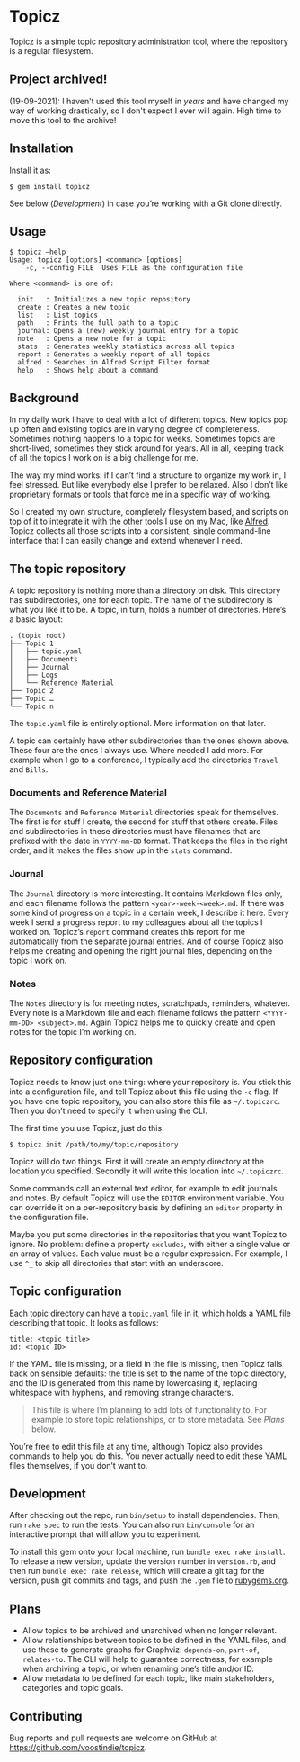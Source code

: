 # Topicz

Topicz is a simple topic repository administration tool, where the repository is a regular filesystem.

## Project archived!

(19-09-2021): I haven't used this tool myself in *years* and have changed my way of working drastically, so I don't expect I ever will again. High time to move this tool to the archive!

## Installation

Install it as:

    $ gem install topicz

See below (*Development*) in case you’re working with a Git clone directly.

## Usage

    $ topicz —help
    Usage: topicz [options] <command> [options]
        -c, --config FILE  Uses FILE as the configuration file

    Where <command> is one of:

      init   : Initializes a new topic repository
      create : Creates a new topic
      list   : List topics
      path   : Prints the full path to a topic
      journal: Opens a (new) weekly journal entry for a topic
      note   : Opens a new note for a topic
      stats  : Generates weekly statistics across all topics
      report : Generates a weekly report of all topics
      alfred : Searches in Alfred Script Filter format
      help   : Shows help about a command

## Background

In my daily work I have to deal with a lot of different topics. New topics pop up often and existing topics are in varying degree of completeness. Sometimes nothing happens to a topic for weeks. Sometimes topics are short-lived, sometimes they stick around for years. All in all, keeping track of all the topics I work on is a big challenge for me.

The way my mind works: if I can’t find a structure to organize my work in, I feel stressed. But like everybody else I prefer to be relaxed. Also I don’t like proprietary formats or tools that force me in a specific way of working.

So I created my own structure, completely filesystem based, and scripts on top of it to integrate it with the other tools I use on my Mac, like [Alfred](http://www.alfredapp.com). Topicz collects all those scripts into a consistent, single command-line interface that I can easily change and extend whenever I need.

## The topic repository

A topic repository is nothing more than a directory on disk. This directory has subdirectories, one for each topic. The name of the subdirectory is what you like it to be. A topic, in turn, holds a number of directories. Here’s a basic layout:

    . (topic root)
    ├── Topic 1
    │   ├── topic.yaml
    │   ├── Documents
    │   ├── Journal
    │   ├── Logs
    │   └── Reference Material
    ├── Topic 2
    ├── Topic …
    └── Topic n

The `topic.yaml` file is entirely optional. More information on that later.

A topic can certainly have other subdirectories than the ones shown above. These four are the ones I always use. Where needed I add more. For example when I go to a conference, I typically add the directories `Travel` and `Bills`.

### Documents and Reference Material

The `Documents` and `Reference Material` directories speak for themselves. The first is for stuff I create, the second for stuff that others create. Files and subdirectories in these directories must have filenames that are prefixed with the date in `YYYY-mm-DD` format. That keeps the files in the right order, and it makes the files show up in the `stats` command.

### Journal

The `Journal` directory is more interesting. It contains Markdown files only, and each filename follows the pattern `<year>-week-<week>.md`. If there was some kind of progress on a topic in a certain week, I describe it here. Every week I send a progress report to my colleagues about all the topics I worked on. Topicz’s `report` command creates this report for me automatically from the separate journal entries. And of course Topicz also helps me creating and opening the right journal files, depending on the topic I work on.

### Notes

The `Notes` directory is for meeting notes, scratchpads, reminders, whatever. Every note is a Markdown file and each filename follows the pattern `<YYYY-mm-DD> <subject>.md`. Again Topicz helps me to quickly create and open notes for the topic I’m working on.

## Repository configuration

Topicz needs to know just one thing: where your repository is. You stick this into a configuration file, and tell Topicz about this file using the `-c` flag. If you have one topic repository, you can also store this file as `~/.topiczrc`. Then you don’t need to specify it when using the CLI.

The first time you use Topicz, just do this:

    $ topicz init /path/to/my/topic/repository

Topicz will do two things. First it will create an empty directory at the location you specified. Secondly it will write this location into `~/.topiczrc`.

Some commands call an external text editor, for example to edit journals and notes. By default Topicz will use the `EDITOR` environment variable. You can override it on a per-repository basis by defining an `editor` property in the configuration file.

Maybe you put some directories in the repositories that you want Topicz to ignore. No problem: define a property `excludes`, with either a single value or an array of values. Each value must be a regular expression. For example, I use `^_` to skip all directories that start with an underscore.

## Topic configuration

Each topic directory can have a `topic.yaml` file in it, which holds a YAML file describing that topic. It looks as follows:

    title: <topic title>
    id: <topic ID>

If the YAML file is missing, or a field in the file is missing, then Topicz falls back on sensible defaults: the title is set to the name of the topic directory, and the ID is generated from this name by lowercasing it, replacing whitespace with hyphens, and removing strange characters.

> This file is where I’m planning to add lots of functionality to. For example to store topic relationships, or to store metadata. See *Plans* below.

You’re free to edit this file at any time, although Topicz also provides commands to help you do this. You never actually need to edit these YAML files themselves, if you don’t want to.

## Development

After checking out the repo, run `bin/setup` to install dependencies. Then, run `rake spec` to run the tests. You can also run `bin/console` for an interactive prompt that will allow you to experiment.

To install this gem onto your local machine, run `bundle exec rake install`. To release a new version, update the version number in `version.rb`, and then run `bundle exec rake release`, which will create a git tag for the version, push git commits and tags, and push the `.gem` file to [rubygems.org](https://rubygems.org).

## Plans

* Allow topics to be archived and unarchived when no longer relevant.
* Allow relationships between topics to be defined in the YAML files, and use these to generate graphs for Graphviz: `depends-on`, `part-of`, `relates-to`. The CLI will help to guarantee correctness, for example when archiving a topic, or when renaming one’s title and/or ID.
* Allow metadata to be defined for each topic, like main stakeholders, categories and topic goals.

## Contributing

Bug reports and pull requests are welcome on GitHub at https://github.com/voostindie/topicz.

